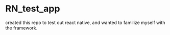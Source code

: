 # RN_test_app
created this repo to test out react native, and wanted to familize myself with the framework.
